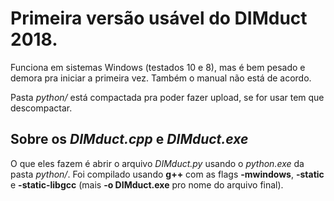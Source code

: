 # Primeira versão usável do DIMduct 2018.
Funciona em sistemas Windows (testados 10 e 8), mas é bem pesado e demora pra iniciar a primeira vez. Também o manual não está de acordo.

Pasta *python/* está compactada pra poder fazer upload, se for usar tem que descompactar.

## Sobre os *DIMduct.cpp* e *DIMduct.exe*
O que eles fazem é abrir o arquivo *DIMduct.py* usando o *python.exe* da pasta *python/*. Foi compilado usando **g++** com as flags **-mwindows**, **-static** e **-static-libgcc** (mais **-o DIMduct.exe** pro nome do arquivo final).
